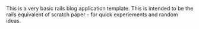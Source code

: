 This is a very basic rails blog application template. This is intended to be the rails equivalent of scratch paper - for quick experiements and random ideas.
